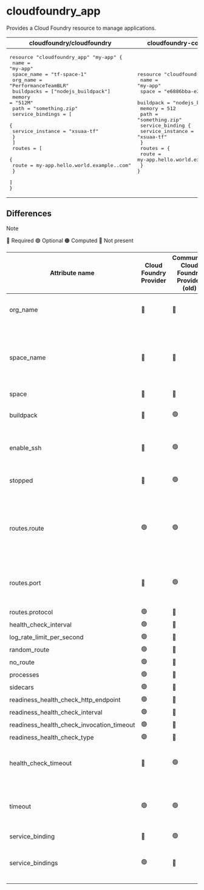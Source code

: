 # cloudfoundry_app

Provides a Cloud Foundry resource to manage applications.

| cloudfoundry/cloudfoundry | cloudfoundry-community/cloudfoundry |
| -- | -- |
|  <pre>resource "cloudfoundry_app" "my-app" {</br>  name       = "my-app"</br>  space_name = "tf-space-1"</br>  org_name   = "PerformanceTeamBLR"</br>  buildpacks = ["nodejs_buildpack"]</br>  memory     = "512M"</br>  path       = "something.zip"</br>  service_bindings = [</br>    {</br>      service_instance = "xsuaa-tf"</br>    }</br>  ]</br>  routes = [</br>    {</br>      route = my-app.hello.world.example..com"</br>    }</br>  ]</br>}</br></pre> |<pre>resource "cloudfoundry_app" "my-app" {</br>  name       = "my-app"</br>  space      = "e6886bba-e263-4b52-aaf1-85d410f15fc8"</br>  buildpack = "nodejs_buildpack"</br>  memory     = 512</br>  path       = "something.zip"</br>  service_binding {</br>      service_instance = "xsuaa-tf"</br>  }</br>  routes = {</br>      route = my-app.hello.world.example..com"</br>  }</br>}</br></pre> |

## Differences

> [!NOTE]  
> 🔵 Required  🟢 Optional 🟠 Computed  🔴 Not present

| Attribute name | Cloud Foundry Provider|  Community Cloud Foundry Provider (old) | Description |
| --- | --- | --- | --- |
| org_name| 🔵 | 🔴 | Organization name where space is present has to be specified. |
| space_name | 🔵 | 🔴 | Instead of specifying guid for `space` attribute in the old community provider, user should specify space name in `space_name` attribute for the new provider. |
| space | 🔴 | 🔵 | Refer above |
| buildpack | 🔴 | 🟢 | `buildpack` attribute functionality can be achieved by `buildpacks` attribute. |
| enable_ssh | 🔴 | 🟢 | It can be enabled on a space level. For further details, refer [here](https://docs.cloudfoundry.org/devguide/deploy-apps/ssh-apps.html#config-ssh-access-apps). |
| stopped | 🔴 | 🟢 | `stopped` attribute functionality can be achieved by setting `instances` to 0. |
| routes.route | 🟢 | 🟢 | In the new provider, FQDN needs to be specified instead of the route GUID in the community provider. Route resource is automatically created if not present. |
| routes.port | 🔴 | 🟢 | Not present in V3 manifest schema. Can be set in `port` attribute of  [`cloudfoundry_route`]( /docs/resources/route.md) resource. |
| routes.protocol | 🟢 | 🔴 | - |
| health_check_interval | 🟢 | 🔴 | - |
| log_rate_limit_per_second | 🟢 | 🔴 | - |
| random_route | 🟢 | 🔴 | - |
| no_route | 🟢 | 🔴 | - |
| processes | 🟢 | 🔴 | - |
| sidecars | 🟢 | 🔴 | - |
| readiness_health_check_http_endpoint | 🟢 | 🔴 | - |
| readiness_health_check_interval | 🟢 | 🔴 | - |
| readiness_health_check_invocation_timeout | 🟢 | 🔴 | - |
| readiness_health_check_type | 🟢 | 🔴 | - |
| health_check_timeout | 🔴 | 🟢 | `health_check_timeout` has been changed to `timeout`  to maintain conformity with V3 API. |
| timeout | 🟢 | 🟢 | `timeout` attribute in the current provider is for health check timeout and not for starting the app initially. |
| service_binding | 🔴 | 🟢 | - |
| service_bindings | 🟢 | 🔴 | `service_binding` has been changed to `service_bindings` to maintain conformity with V3 API. |
